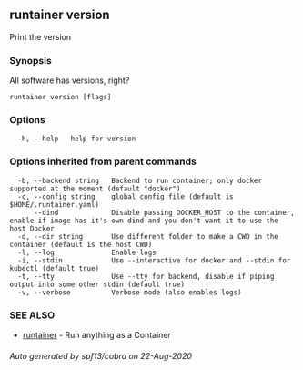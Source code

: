 ## runtainer version

Print the version

### Synopsis

All software has versions, right?

```
runtainer version [flags]
```

### Options

```
  -h, --help   help for version
```

### Options inherited from parent commands

```
  -b, --backend string   Backend to run container; only docker supported at the moment (default "docker")
  -c, --config string    global config file (default is $HOME/.runtainer.yaml)
      --dind             Disable passing DOCKER_HOST to the container, enable if image has it's own dind and you don't want it to use the host Docker
  -d, --dir string       Use different folder to make a CWD in the container (default is the host CWD)
  -l, --log              Enable logs
  -i, --stdin            Use --interactive for docker and --stdin for kubectl (default true)
  -t, --tty              Use --tty for backend, disable if piping output into some other stdin (default true)
  -v, --verbose          Verbose mode (also enables logs)
```

### SEE ALSO

* [runtainer](runtainer.md)	 - Run anything as a Container

###### Auto generated by spf13/cobra on 22-Aug-2020
